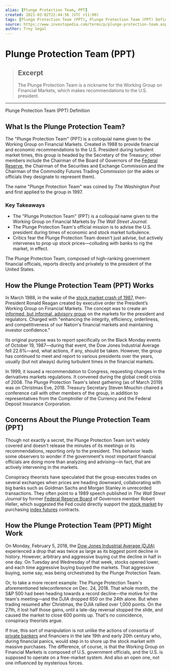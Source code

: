 ```yaml
---
alias: [Plunge Protection Team, PPT]
created: 2021-03-02T22:44:56 (UTC +11:00)
tags: [Plunge Protection Team (PPT), Plunge Protection Team (PPT) Definition]
source: https://www.investopedia.com/terms/p/plunge-protection-team.asp
author: Troy Segal
---
```


# Plunge Protection Team (PPT)

> ## Excerpt
> The Plunge Protection Team is a nickname for the Working Group on Financial Markets, which makes recommendations to the U.S. president.

---

Plunge Protection Team (PPT) Definition
## What Is the Plunge Protection Team?

The "Plunge Protection Team" (PPT) is a colloquial name given to the Working Group on Financial Markets. Created in 1988 to provide financial and economic recommendations to the U.S. President during turbulent market times, this group is headed by the Secretary of the Treasury; other members include the Chairman of the Board of Governors of the [Federal Reserve](https://www.investopedia.com/terms/f/federalreservebank.asp), the Chairman of the Securities and Exchange Commission and the Chairman of the Commodity Futures Trading Commission (or the aides or officials they designate to represent them).

The name "Plunge Protection Team" was coined by _The Washington Post_ and first applied to the group in 1997.

### Key Takeaways

-   The "Plunge Protection Team" (PPT) is a colloquial name given to the Working Group on Financial Markets by _The Wall Street Journal._
-   The Plunge Protection Team's official mission is to advise the U.S. president during times of economic and stock market turbulence.
-   Critics fear the Plunge Protection Team doesn't just advise, but actively intervenes to prop up stock prices—colluding with banks to rig the market, in effect.

The Plunge Protection Team, composed of high-ranking government financial officials, reports directly and privately to the president of the United States.

## How the Plunge Protection Team (PPT) Works

In March 1988, in the wake of the [stock market crash of 1987,](https://www.investopedia.com/terms/s/stock-market-crash-1987.asp) then-President Ronald Reagan created by executive order the President’s Working Group on Financial Markets. The concept was to create an [informed, but informal, advisory group](https://www.loc.gov/item/fr053055/) on the markets for the president and regulators. Charged with "enhancing the integrity, efficiency, orderliness, and competitiveness of our Nation's financial markets and maintaining investor confidence."

Its original purpose was to report specifically on the Black Monday events of October 19, 1987—during that event, the Dow Jones Industrial Average fell 22.6%—and, what actions, if any, should be taken. However, the group has continued to meet and report to various presidents over the years, usually (but not always) during turbulent times in the financial markets.

In 1999, it issued a recommendation to Congress, requesting changes in the derivatives markets regulations. It convened during the global credit crisis of 2008. The Plunge Protection Team's latest gathering (as of March 2019) was on Christmas Eve, 2018. Treasury Secretary Steven Mnuchin chaired a conference call with other members of the group, in addition to representatives from the Comptroller of the Currency and the Federal Deposit Insurance Corporation.

## Concerns About the Plunge Protection Team (PPT) 

Though not exactly a secret, the Plunge Protection Team isn't widely covered and doesn't release the minutes of its meetings or its recommendations, reporting only to the president. This behavior leads some observers to wonder if the government's most important financial officials are doing more than analyzing and advising—in fact, that are actively intervening in the markets.

Conspiracy theorists have speculated that the group executes trades on several exchanges when prices are heading downward, collaborating with big banks such as Goldman Sachs and Morgan Stanley in unrecorded transactions. They often point to a 1989 speech published in _The Wall Street Journal_ by former [Federal Reserve Board](https://www.investopedia.com/terms/f/frb.asp) of Governors member Robert Heller, which suggested the Fed could directly support the [stock market](https://www.investopedia.com/terms/s/stockmarket.asp) by purchasing [index futures](https://www.investopedia.com/terms/i/indexfutures.asp) contracts.

## How the Plunge Protection Team (PPT) Might Work

On Monday, February 5, 2018, the [Dow Jones Industrial Average (DJIA)](https://www.investopedia.com/terms/d/dow-jones-total-market-index.asp) experienced a drop that was twice as large as its biggest point decline in history. However, arbitrary and aggressive buying cut the decline in half in one day. On Tuesday and Wednesday of that week, stocks opened lower, and each time aggressive buying buoyed the markets. That aggressive buying, some say, was being orchestrated by the Plunge Protection Team.

Or, to take a more recent example: The Plunge Protection Team's aforementioned teleconference on Dec. 24, 2018. That whole month, the S&P 500 had been heading towards a record decline—the motive for the team's meeting—and the DJIA dropped 650 on the 24th alone. But when trading resumed after Christmas, the DJIA rallied over 1,000 points. On the 27th, it lost half those gains, until a late-day reversal stopped the slide, and caused the market to close 600 points up. That's no coincidence, conspiracy theorists argue.

If true, this sort of manipulation is not unlike the actions of consortia of [private bankers](https://www.investopedia.com/articles/wealth-management/021716/private-banker-job-description-average-salary.asp) and financiers in the late 19th and early 20th century who, during financial panics, would step in to shore up the stock market with massive purchases. The difference, of course, is that the Working Group on Financial Markets is composed of U.S. government officials, and the U.S. is supposed to operate on a free-market system. And also an open one, not one influenced by mysterious forces.
